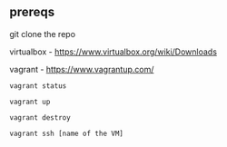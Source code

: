 ## prereqs

git clone the repo

virtualbox - https://www.virtualbox.org/wiki/Downloads

vagrant - https://www.vagrantup.com/


```
vagrant status
```

```
vagrant up
```

```
vagrant destroy
```

```
vagrant ssh [name of the VM]
```

